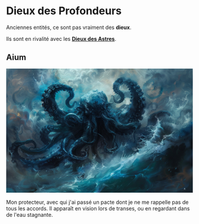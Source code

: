 # Dieux des Profondeurs

Anciennes entités, ce sont pas vraiment des **dieux**.

Ils sont en rivalité avec les [**Dieux des Astres**](./DieuxDesAstres.md).

## Aium
![Aium](../../../_images/Aiumhykl'itheth.png)

Mon protecteur, avec qui j'ai passé un pacte dont je ne me rappelle pas de tous les accords. Il apparaît en vision lors de transes, ou en regardant dans de l'eau stagnante.